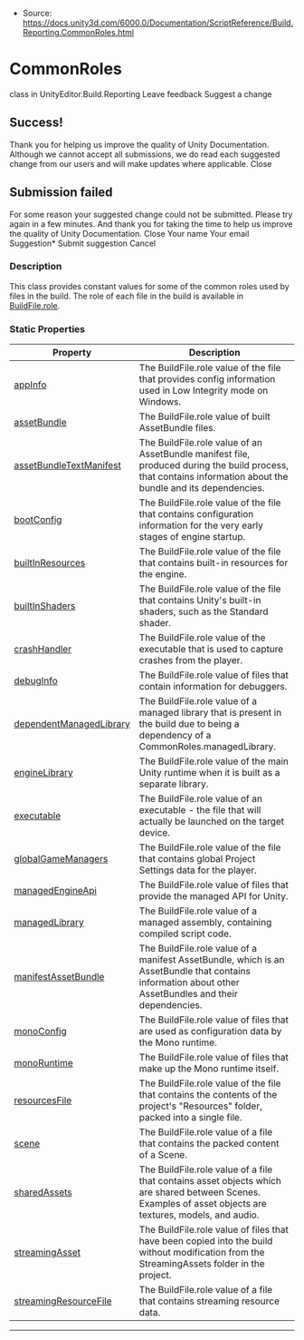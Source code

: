 * Source: https://docs.unity3d.com/6000.0/Documentation/ScriptReference/Build.Reporting.CommonRoles.html

# CommonRoles
class in UnityEditor.Build.Reporting
Leave feedback
Suggest a change
## Success!
Thank you for helping us improve the quality of Unity Documentation. Although we cannot accept all submissions, we do read each suggested change from our users and will make updates where applicable.
Close
## Submission failed
For some reason your suggested change could not be submitted. Please <a>try again</a> in a few minutes. And thank you for taking the time to help us improve the quality of Unity Documentation.
Close
Your name Your email Suggestion* Submit suggestion
Cancel
### Description
This class provides constant values for some of the common roles used by files in the build. The role of each file in the build is available in [BuildFile.role](https://docs.unity3d.com/6000.0/Documentation/ScriptReference/Build.Reporting.BuildFile-role.html).
### Static Properties
Property | Description  
---|---  
[appInfo](https://docs.unity3d.com/6000.0/Documentation/ScriptReference/Build.Reporting.CommonRoles-appInfo.html) | The BuildFile.role value of the file that provides config information used in Low Integrity mode on Windows.  
[assetBundle](https://docs.unity3d.com/6000.0/Documentation/ScriptReference/Build.Reporting.CommonRoles-assetBundle.html) | The BuildFile.role value of built AssetBundle files.  
[assetBundleTextManifest](https://docs.unity3d.com/6000.0/Documentation/ScriptReference/Build.Reporting.CommonRoles-assetBundleTextManifest.html) | The BuildFile.role value of an AssetBundle manifest file, produced during the build process, that contains information about the bundle and its dependencies.  
[bootConfig](https://docs.unity3d.com/6000.0/Documentation/ScriptReference/Build.Reporting.CommonRoles-bootConfig.html) | The BuildFile.role value of the file that contains configuration information for the very early stages of engine startup.  
[builtInResources](https://docs.unity3d.com/6000.0/Documentation/ScriptReference/Build.Reporting.CommonRoles-builtInResources.html) | The BuildFile.role value of the file that contains built-in resources for the engine.  
[builtInShaders](https://docs.unity3d.com/6000.0/Documentation/ScriptReference/Build.Reporting.CommonRoles-builtInShaders.html) | The BuildFile.role value of the file that contains Unity's built-in shaders, such as the Standard shader.  
[crashHandler](https://docs.unity3d.com/6000.0/Documentation/ScriptReference/Build.Reporting.CommonRoles-crashHandler.html) | The BuildFile.role value of the executable that is used to capture crashes from the player.  
[debugInfo](https://docs.unity3d.com/6000.0/Documentation/ScriptReference/Build.Reporting.CommonRoles-debugInfo.html) | The BuildFile.role value of files that contain information for debuggers.  
[dependentManagedLibrary](https://docs.unity3d.com/6000.0/Documentation/ScriptReference/Build.Reporting.CommonRoles-dependentManagedLibrary.html) | The BuildFile.role value of a managed library that is present in the build due to being a dependency of a CommonRoles.managedLibrary.  
[engineLibrary](https://docs.unity3d.com/6000.0/Documentation/ScriptReference/Build.Reporting.CommonRoles-engineLibrary.html) | The BuildFile.role value of the main Unity runtime when it is built as a separate library.  
[executable](https://docs.unity3d.com/6000.0/Documentation/ScriptReference/Build.Reporting.CommonRoles-executable.html) | The BuildFile.role value of an executable - the file that will actually be launched on the target device.  
[globalGameManagers](https://docs.unity3d.com/6000.0/Documentation/ScriptReference/Build.Reporting.CommonRoles-globalGameManagers.html) | The BuildFile.role value of the file that contains global Project Settings data for the player.  
[managedEngineApi](https://docs.unity3d.com/6000.0/Documentation/ScriptReference/Build.Reporting.CommonRoles-managedEngineApi.html) | The BuildFile.role value of files that provide the managed API for Unity.  
[managedLibrary](https://docs.unity3d.com/6000.0/Documentation/ScriptReference/Build.Reporting.CommonRoles-managedLibrary.html) | The BuildFile.role value of a managed assembly, containing compiled script code.  
[manifestAssetBundle](https://docs.unity3d.com/6000.0/Documentation/ScriptReference/Build.Reporting.CommonRoles-manifestAssetBundle.html) | The BuildFile.role value of a manifest AssetBundle, which is an AssetBundle that contains information about other AssetBundles and their dependencies.  
[monoConfig](https://docs.unity3d.com/6000.0/Documentation/ScriptReference/Build.Reporting.CommonRoles-monoConfig.html) | The BuildFile.role value of files that are used as configuration data by the Mono runtime.  
[monoRuntime](https://docs.unity3d.com/6000.0/Documentation/ScriptReference/Build.Reporting.CommonRoles-monoRuntime.html) | The BuildFile.role value of files that make up the Mono runtime itself.  
[resourcesFile](https://docs.unity3d.com/6000.0/Documentation/ScriptReference/Build.Reporting.CommonRoles-resourcesFile.html) | The BuildFile.role value of the file that contains the contents of the project's "Resources" folder, packed into a single file.  
[scene](https://docs.unity3d.com/6000.0/Documentation/ScriptReference/Build.Reporting.CommonRoles-scene.html) | The BuildFile.role value of a file that contains the packed content of a Scene.  
[sharedAssets](https://docs.unity3d.com/6000.0/Documentation/ScriptReference/Build.Reporting.CommonRoles-sharedAssets.html) | The BuildFile.role value of a file that contains asset objects which are shared between Scenes. Examples of asset objects are textures, models, and audio.  
[streamingAsset](https://docs.unity3d.com/6000.0/Documentation/ScriptReference/Build.Reporting.CommonRoles-streamingAsset.html) | The BuildFile.role value of files that have been copied into the build without modification from the StreamingAssets folder in the project.  
[streamingResourceFile](https://docs.unity3d.com/6000.0/Documentation/ScriptReference/Build.Reporting.CommonRoles-streamingResourceFile.html) | The BuildFile.role value of a file that contains streaming resource data.  
* * *
